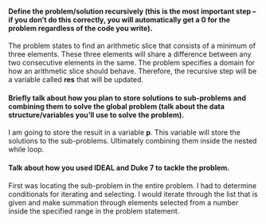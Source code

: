 #### Define the problem/solution recursively (this is the most important step – if you don’t do this correctly, you will automatically get a 0 for the problem regardless of the code you write).

The problem states to find an arithmetic slice that consists of a minimum of three elements.
These three elements will share a difference between any two consecutive elements in the same.
The problem specifies a domain for how an arithmetic slice should behave.
Therefore, the recursive step will be a variable called **res** that will be updated.  

#### Briefly talk about how you plan to store solutions to sub-problems and combining them to solve the global problem (talk about the data structure/variables you’ll use to solve the problem).

I am going to store the result in a variable **p**. This variable will store the solutions to the sub-problems. 
Ultimately combining them inside the nested while loop. 

#### Talk about how you used IDEAL and Duke 7 to tackle the problem.                                      

First was locating the sub-problem in the entire problem. I had to determine conditionals for iterating and selecting. 
I would iterate through the list that is given and make summation through elements selected from a number inside the specified range in the problem statement.   